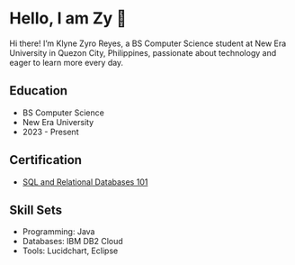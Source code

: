 <h1>Hello, I am Zy 👋</h1>

<p>Hi there! I’m Klyne Zyro Reyes, a BS Computer Science student at New Era University in Quezon City, Philippines, passionate about technology and eager to learn more every day.</p>

<h2>Education</h2>
<ul>
    <li>BS Computer Science</li>
    <li>New Era University</li>
    <li>2023 - Present</li>
</ul>

<h2>Certification</h2>
<ul>
    <li><a href="https://courses.cognitiveclass.ai/certificates/5d0d1b5a21b8426dae8c148c096afc83" target="_blank">SQL and Relational Databases 101</a></li>
</ul>

<h2>Skill Sets</h2>
<ul>
    <li>Programming: Java</li>
    <li>Databases: IBM DB2 Cloud</li>
    <li>Tools: Lucidchart, Eclipse</li>
</ul>

<!--
**KlyneZyro/KlyneZyro** is a ✨ _special_ ✨ repository because its `README.md` (this file) appears on your GitHub profile.

Here are some ideas to get you started:

- 🔭 I’m currently working on ...
- 🌱 I’m currently learning ...
- 👯 I’m looking to collaborate on ...
- 🤔 I’m looking for help with ...
- 💬 Ask me about ...
- 📫 How to reach me: ...
- 😄 Pronouns: ...
- ⚡ Fun fact: ...
-->
